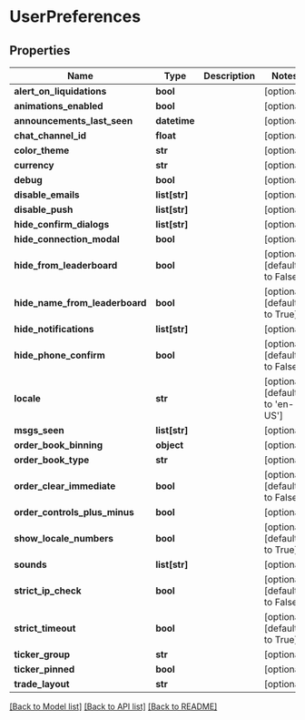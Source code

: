 # UserPreferences

## Properties
Name | Type | Description | Notes
------------ | ------------- | ------------- | -------------
**alert_on_liquidations** | **bool** |  | [optional] 
**animations_enabled** | **bool** |  | [optional] 
**announcements_last_seen** | **datetime** |  | [optional] 
**chat_channel_id** | **float** |  | [optional] 
**color_theme** | **str** |  | [optional] 
**currency** | **str** |  | [optional] 
**debug** | **bool** |  | [optional] 
**disable_emails** | **list[str]** |  | [optional] 
**disable_push** | **list[str]** |  | [optional] 
**hide_confirm_dialogs** | **list[str]** |  | [optional] 
**hide_connection_modal** | **bool** |  | [optional] 
**hide_from_leaderboard** | **bool** |  | [optional] [default to False]
**hide_name_from_leaderboard** | **bool** |  | [optional] [default to True]
**hide_notifications** | **list[str]** |  | [optional] 
**hide_phone_confirm** | **bool** |  | [optional] [default to False]
**locale** | **str** |  | [optional] [default to 'en-US']
**msgs_seen** | **list[str]** |  | [optional] 
**order_book_binning** | **object** |  | [optional] 
**order_book_type** | **str** |  | [optional] 
**order_clear_immediate** | **bool** |  | [optional] [default to False]
**order_controls_plus_minus** | **bool** |  | [optional] 
**show_locale_numbers** | **bool** |  | [optional] [default to True]
**sounds** | **list[str]** |  | [optional] 
**strict_ip_check** | **bool** |  | [optional] [default to False]
**strict_timeout** | **bool** |  | [optional] [default to True]
**ticker_group** | **str** |  | [optional] 
**ticker_pinned** | **bool** |  | [optional] 
**trade_layout** | **str** |  | [optional] 

[[Back to Model list]](../README.md#documentation-for-models) [[Back to API list]](../README.md#documentation-for-api-endpoints) [[Back to README]](../README.md)


